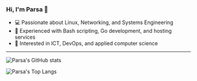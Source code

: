 ### Hi, I'm Parsa 👋
- 💻 Passionate about Linux, Networking, and Systems Engineering  
- 🐧 Experienced with Bash scripting, Go development, and hosting services  
- 🔗 Interested in ICT, DevOps, and applied computer science  

---


![Parsa's GitHub stats](https://github-readme-stats.vercel.app/api?username=ParsaKSH&show_icons=true&theme=tokyonight&)



![Parsa's Top Langs](https://github-readme-stats.vercel.app/api/top-langs/?username=ParsaKSH&show_icons=true&theme=tokyonight&)
